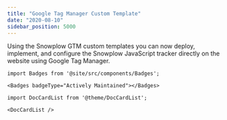 ```yaml
---
title: "Google Tag Manager Custom Template"
date: "2020-08-10"
sidebar_position: 5000
---
```


Using the Snowplow GTM custom templates you can now deploy, implement, and configure the Snowplow JavaScript tracker directly on the website using Google Tag Manager.

```mdx-code-block
import Badges from '@site/src/components/Badges';

<Badges badgeType="Actively Maintained"></Badges>
```

```mdx-code-block
import DocCardList from '@theme/DocCardList';

<DocCardList />
```
